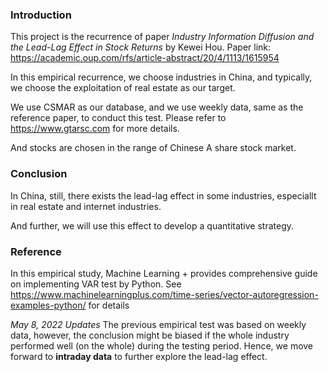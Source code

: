 ### Introduction
This project is the recurrence of paper *Industry Information Diffusion and the Lead-Lag Effect in Stock Returns* by Kewei Hou. Paper link: https://academic.oup.com/rfs/article-abstract/20/4/1113/1615954

In this empirical recurrence, we choose industries in China, and typically, we choose the exploitation of real estate as our target.

We use CSMAR as our database, and we use weekly data, same as the reference paper, to conduct this test. Please refer to https://www.gtarsc.com for more details.

And stocks are chosen in the range of Chinese A share stock market.

### Conclusion
In China, still, there exists the lead-lag effect in some industries, especiallt in real estate and internet industries.

And further, we will use this effect to develop a quantitative strategy.

### Reference
In this empirical study, Machine Learning + provides comprehensive guide on implementing VAR test by Python. See https://www.machinelearningplus.com/time-series/vector-autoregression-examples-python/ for details

*May 8, 2022 Updates*
The previous empirical test was based on weekly data, however, the conclusion might be biased if the whole industry performed well (on the whole) during the testing period. Hence, we move forward to **intraday data** to further explore the lead-lag effect.
